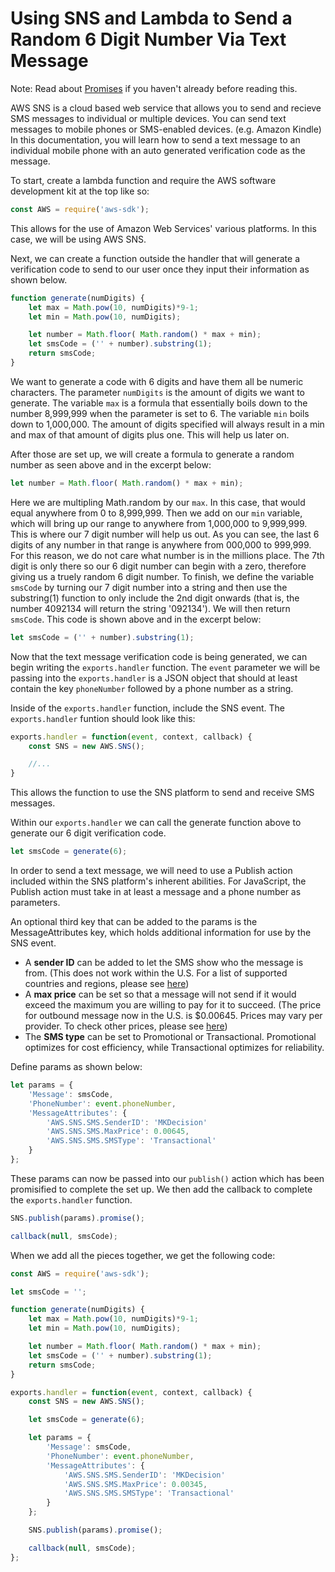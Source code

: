# Using SNS and Lambda to Send a Random 6 Digit Number Via Text Message

Note: Read about [Promises](languages/javascript-promises/javascript-promises.md) if you haven't already before reading this.

AWS SNS is a cloud based web service that allows you to send and recieve SMS messages to individual or multiple devices. You can send text messages to mobile phones or SMS-enabled devices. (e.g. Amazon Kindle) In this documentation, you will learn how to send a text message to an individual mobile phone with an auto generated verification code as the message.

To start, create a lambda function and require the AWS software development kit at the top like so:

```javascript
const AWS = require('aws-sdk');
```

This allows for the use of Amazon Web Services' various platforms. In this case, we will be using AWS SNS.

Next, we can create a function outside the handler that will generate a verification code to send to our user once they input their information as shown below.

```javascript
function generate(numDigits) {
	let max = Math.pow(10, numDigits)*9-1;
	let min = Math.pow(10, numDigits);

	let number = Math.floor( Math.random() * max + min);
	let smsCode = ('' + number).substring(1);
	return smsCode;
}
```

We want to generate a code with 6 digits and have them all be numeric characters. The parameter `numDigits` is the amount of digits we want to generate. The variable `max` is a formula that essentially boils down to the number 8,999,999 when the parameter is set to 6. The variable `min` boils down to 1,000,000. The amount of digits specified will always result in a min and max of that amount of digits plus one. This will help us later on.

After those are set up, we will create a formula to generate a random number as seen above and in the excerpt below:

```javascript
let number = Math.floor( Math.random() * max + min);
```

Here we are multipling Math.random by our `max`. In this case, that would equal anywhere from 0 to 8,999,999. Then we add on our `min` variable, which will bring up our range to anywhere from 1,000,000 to 9,999,999. This is where our 7 digit number will help us out. As you can see, the last 6 digits of any number in that range is anywhere from 000,000 to 999,999. For this reason, we do not care what number is in the millions place. The 7th digit is only there so our 6 digit number can begin with a zero, therefore giving us a truely random 6 digit number. To finish, we define the variable `smsCode` by turning our 7 digit number into a string and then use the substring(1) function to only include the 2nd digit onwards (that is, the number 4092134 will return the string '092134'). We will then return `smsCode`. This code is shown above and in the excerpt below:

```javascript
let smsCode = ('' + number).substring(1);
```
Now that the text message verification code is being generated, we can begin writing the `exports.handler` function. The `event` parameter we will be passing into the `exports.handler` is a JSON object that should at least contain the key `phoneNumber` followed by a phone number as a string.

Inside of the `exports.handler` function, include the SNS event. The `exports.handler` funtion should look like this:

```javascript
exports.handler = function(event, context, callback) {
	const SNS = new AWS.SNS();

	//...
}
```
This allows the function to use the SNS platform to send and receive SMS messages.

Within our `exports.handler` we can call the generate function above to generate our 6 digit verification code.

```javascript
let smsCode = generate(6);
```

In order to send a text message, we will need to use a Publish action included within the SNS platform's inherent abilities. For JavaScript, the Publish action must take in at least a message and a phone number as parameters.

An optional third key that can be added to the params is the MessageAttributes key, which holds additional information for use by the SNS event.
- A **sender ID** can be added to let the SMS show who the message is from. (This does not work within the U.S. For a list of supported countries and regions, please see [here](https://docs.aws.amazon.com/sns/latest/dg/sms_supported-countries.html))
- A **max price** can be set so that a message will not send if it would exceed the maximum you are willing to pay for it to succeed. (The price for outbound message now in the U.S. is $0.00645. Prices may vary per provider. To check other prices, please see [here](https://aws.amazon.com/sns/sms-pricing/))
- The **SMS type** can be set to Promotional or Transactional. Promotional optimizes for cost efficiency, while Transactional optimizes for reliability.

Define params as shown below:

```javascript
let params = {
    'Message': smsCode,
    'PhoneNumber': event.phoneNumber,
    'MessageAttributes': {
        'AWS.SNS.SMS.SenderID': 'MKDecision'
        'AWS.SNS.SMS.MaxPrice': 0.00645,
        'AWS.SNS.SMS.SMSType': 'Transactional'
    }
};
```

These params can now be passed into our `publish()` action which has been promisified to complete the set up. We then add the callback to complete the `exports.handler` function.

```javascript
SNS.publish(params).promise();

callback(null, smsCode);
```

When we add all the pieces together, we get the following code:

```javascript
const AWS = require('aws-sdk');

let smsCode = '';

function generate(numDigits) {
	let max = Math.pow(10, numDigits)*9-1;
	let min = Math.pow(10, numDigits);

	let number = Math.floor( Math.random() * max + min);
	let smsCode = ('' + number).substring(1);
	return smsCode;
}

exports.handler = function(event, context, callback) {
	const SNS = new AWS.SNS();

	let smsCode = generate(6);

	let params = {
		'Message': smsCode,
		'PhoneNumber': event.phoneNumber,
		'MessageAttributes': {
			'AWS.SNS.SMS.SenderID': 'MKDecision'
			'AWS.SNS.SMS.MaxPrice': 0.00345,
			'AWS.SNS.SMS.SMSType': 'Transactional'
		}
	};

	SNS.publish(params).promise();

	callback(null, smsCode);
};
```
